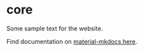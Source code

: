 # core

Some sample text for the website.

Find documentation on [material-mkdocs here](https://squidfunk.github.io/mkdocs-material/).
